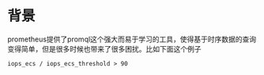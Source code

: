 # 背景
prometheus提供了promql这个强大而易于学习的工具，使得基于时序数据的查询变得简单，但是很多时候也带来了很多困扰。比如下面这个例子
```arkts
iops_ecs / iops_ecs_threshold > 90
```

